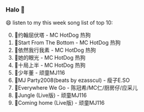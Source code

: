

### Halo 👋

😄 listen to my this week song list of top 10:

0. 🌈约翰屈伏塔 - MC HotDog 热狗
1. 🌈Start From The Bottom - MC HotDog 热狗
2. 🌈依然我行我素 - MC HotDog 热狗
3. 🌈她的眼光 - MC HotDog 热狗
4. 🌈十局上半 - MC HotDog 热狗
5. 🌈少年董 - 顽童MJ116
6. 🌈MJ Party2008(beats by ezasscul) - 瘦子E.SO
7. 🌈Everywhere We Go - 陈冠希/MC仁/厨房仔/应采儿
8. 🌈Jungle (Live版) - 顽童MJ116
9. 🌈Coming home (Live版) - 顽童MJ116

